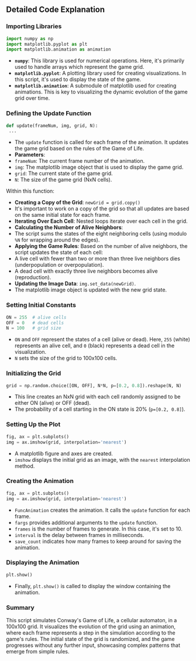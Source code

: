 ## Detailed Code Explanation

### Importing Libraries

```py
import numpy as np
import matplotlib.pyplot as plt
import matplotlib.animation as animation
```

- **`numpy`**: This library is used for numerical operations. Here, it's primarily used to handle arrays which represent the game grid.
- **`matplotlib.pyplot`**: A plotting library used for creating visualizations. In this script, it's used to display the state of the game.
- **`matplotlib.animation`**: A submodule of matplotlib used for creating animations. This is key to visualizing the dynamic evolution of the game grid over time.

### Defining the Update Function

```py
def update(frameNum, img, grid, N):
 ...
```

- The `update` function is called for each frame of the animation. It updates the game grid based on the rules of the Game of Life.
- **Parameters**:
 - `frameNum`: The current frame number of the animation.
 - `img`: The matplotlib image object that is used to display the game grid.
 - `grid`: The current state of the game grid.
 - `N`: The size of the game grid (NxN cells).

Within this function:

- **Creating a Copy of the Grid**: `newGrid = grid.copy()`
 - It's important to work on a copy of the grid so that all updates are based on the same initial state for each frame.
- **Iterating Over Each Cell**: Nested loops iterate over each cell in the grid.
- **Calculating the Number of Alive Neighbors**:
 - The script sums the states of the eight neighboring cells (using modulo `%N` for wrapping around the edges).
- **Applying the Game Rules**: Based on the number of alive neighbors, the script updates the state of each cell:
 - A live cell with fewer than two or more than three live neighbors dies (underpopulation or overpopulation).
 - A dead cell with exactly three live neighbors becomes alive (reproduction).
- **Updating the Image Data**: `img.set_data(newGrid)`.
 - The matplotlib image object is updated with the new grid state.

### Setting Initial Constants

```py
ON = 255  # alive cells
OFF = 0   # dead cells
N = 100   # grid size
```

- `ON` and `OFF` represent the states of a cell (alive or dead). Here, `255` (white) represents an alive cell, and `0` (black) represents a dead cell in the visualization.
- `N` sets the size of the grid to 100x100 cells.

### Initializing the Grid

```py
grid = np.random.choice([ON, OFF], N*N, p=[0.2, 0.8]).reshape(N, N)
```

- This line creates an NxN grid with each cell randomly assigned to be either ON (alive) or OFF (dead).
- The probability of a cell starting in the ON state is 20% (`p=[0.2, 0.8]`).

### Setting Up the Plot

```py
fig, ax = plt.subplots()
img = ax.imshow(grid, interpolation='nearest')
```

- A matplotlib figure and axes are created.
- `imshow` displays the initial grid as an image, with the `nearest` interpolation method.

### Creating the Animation

```py
fig, ax = plt.subplots()
img = ax.imshow(grid, interpolation='nearest')
```

- `FuncAnimation` creates the animation. It calls the `update` function for each frame.
- `fargs` provides additional arguments to the `update` function.
- `frames` is the number of frames to generate. In this case, it's set to 10.
- `interval` is the delay between frames in milliseconds.
- `save_count` indicates how many frames to keep around for saving the animation.

### Displaying the Animation

```py
plt.show()
```

- Finally, `plt.show()` is called to display the window containing the animation.

### Summary

This script simulates Conway's Game of Life, a cellular automaton, in a 100x100 grid. It visualizes the evolution of the grid using an animation, where each frame represents a step in the simulation according to the game's rules. The initial state of the grid is randomized, and the game progresses without any further input, showcasing complex patterns that emerge from simple rules.
